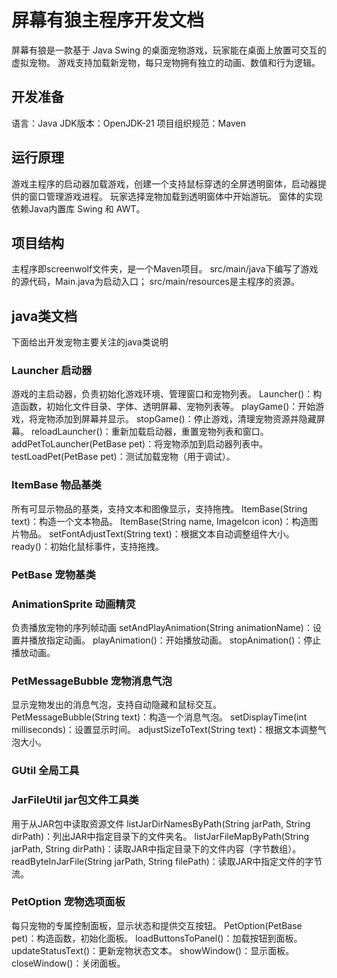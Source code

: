 # 屏幕有狼主程序开发文档

屏幕有狼是一款基于 Java Swing 的桌面宠物游戏，玩家能在桌面上放置可交互的虚拟宠物。
游戏支持加载新宠物，每只宠物拥有独立的动画、数值和行为逻辑。


## 开发准备
语言：Java
JDK版本：OpenJDK-21
项目组织规范：Maven


## 运行原理
游戏主程序的启动器加载游戏，创建一个支持鼠标穿透的全屏透明窗体，启动器提供的窗口管理游戏进程。
玩家选择宠物加载到透明窗体中开始游玩。
窗体的实现依赖Java内置库 Swing 和 AWT。


## 项目结构
主程序即screenwolf文件夹，是一个Maven项目。
src/main/java下编写了游戏的源代码，Main.java为启动入口；
src/main/resources是主程序的资源。


## java类文档
下面给出开发宠物主要关注的java类说明

### Launcher 启动器
游戏的主启动器，负责初始化游戏环境、管理窗口和宠物列表。
Launcher()：构造函数，初始化文件目录、字体、透明屏幕、宠物列表等。
playGame()：开始游戏，将宠物添加到屏幕并显示。
stopGame()：停止游戏，清理宠物资源并隐藏屏幕。
reloadLauncher()：重新加载启动器，重置宠物列表和窗口。
addPetToLauncher(PetBase pet)：将宠物添加到启动器列表中。
testLoadPet(PetBase pet)：测试加载宠物（用于调试）。

### ItemBase 物品基类
所有可显示物品的基类，支持文本和图像显示，支持拖拽。
ItemBase(String text)：构造一个文本物品。
ItemBase(String name, ImageIcon icon)：构造图片物品。
setFontAdjustText(String text)：根据文本自动调整组件大小。
ready()：初始化鼠标事件，支持拖拽。

### PetBase 宠物基类

### AnimationSprite 动画精灵
负责播放宠物的序列帧动画
setAndPlayAnimation(String animationName)：设置并播放指定动画。
playAnimation()：开始播放动画。
stopAnimation()：停止播放动画。

### PetMessageBubble 宠物消息气泡
显示宠物发出的消息气泡，支持自动隐藏和鼠标交互。
PetMessageBubble(String text)：构造一个消息气泡。
setDisplayTime(int milliseconds)：设置显示时间。
adjustSizeToText(String text)：根据文本调整气泡大小。

### GUtil 全局工具

### JarFileUtil jar包文件工具类
用于从JAR包中读取资源文件
listJarDirNamesByPath(String jarPath, String dirPath)：列出JAR中指定目录下的文件夹名。
listJarFileMapByPath(String jarPath, String dirPath)：读取JAR中指定目录下的文件内容（字节数组）。
readByteInJarFile(String jarPath, String filePath)：读取JAR中指定文件的字节流。

### PetOption 宠物选项面板
每只宠物的专属控制面板，显示状态和提供交互按钮。
PetOption(PetBase pet)：构造函数，初始化面板。
loadButtonsToPanel()：加载按钮到面板。
updateStatusText()：更新宠物状态文本。
showWindow()：显示面板。
closeWindow()：关闭面板。
